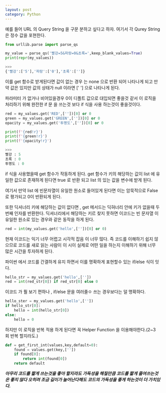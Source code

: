 ```yaml
---
layout: post
category: Python
---
```

예를 들어 URL 의 Query String  을 구문 분하고 싶다고 하자. 여기서 각 Qurey String 은 정수 값을 포현한다.
```python
from urllib.parse import parse_qs

my_value = parse_qs('빨강=5&파랑=0&초록=',keep_blank_values=True)
print(repr(my_values))

>>>
{'빨강':['5'],'파랑':['0'],'초록':['']}
```

이를 get 함수로 받게된다면 값이 없는 경우 는 none 으로 반환 되어 나타나게 되고
만약 값은 있지만 값의 상태가 null 이라면 [' '] 으로 나타나게 된다.

파라미터 가 없거나 비어있을경우 0이 디폴트 값으로 대입되면 좋을것 같서 이 로직을 처리하기 위해 완전한 if 문 을 쓰는것 보다 if 식을 사용 하는것이 좋을것이다.

```python
red = my_values.get('RED',[''])[0] or 0
green = my_values.get('GREEN',[''])[0] or 0
opacity = my_values.get('투명도',[''])[0] or 0

print(f'{red!r}')
print(f'{green!r}')
print(f'{opacity!r}')

>>>
빨강 : 5
초록 : 0
투명도 : 0 
```

if 식을 사용했을때 get 함수가 작동하게 된다. get 함수가 키의 해당하는 값이 list 에 유일한 값으로 존재하게 된다면 true 로 반환 되고 list 의 있는 값을 변수에 받게 된다.


여기서 만약 list 에 빈문자열이 유일한 원소로 들어있게 된다면 이는 암묵적으로  False 로 평가되고 0이 반환되게 된다.

또한 딕셔너리 키에 해당하는 값이 없다면 , get 메서드는 딕혀너리 안에 키가 없을때 두번째 인자를 반환한다. 딕셔너리에서 해당하는 키르 찾지 못하면 이코드는 빈 문자열 이 유일한 원소로 있는 경우와 같은 동작을 하게 된다.

```python
red = int(my_values.get('hello',[''])[0] or 0)
```
현재 이코드는 익기 너무 어렵고 시각적 잡음 이 너무 많다. 즉 코드를 이해하기 쉽지 않으므로 코드를 새로 읽는 사람이 이 시이 실제로 어떤 일을 하는지 이해하기 위해 너무 많은 시간을 투자하게 된다. 

파이썬 에서 코드를 간결하게 유지 하면서 이를 명확하게 표현할수 있는  if/else 식이 잇다.

```python
hello_str = my_values.get('hello',[''])
red = int(red_str[0]) if red_str[0] else 0
```
이코드 가 훨 보기 편하나 , if/else 문을 여러줄ㅇ 쓰는 경우보다는 덜 명확하다. 

```python
hello_ster = my_values.get('hello',[''])
if hello_str[0]:
    hello = int(hello_str[0])
else:
    hello = 0
```
하지만 이 로직을 반복 적용 하게 된다면 꼭 Helper Function 을 이용해야한다.(2~3 회 반복 할지라도.)

```python
def = get_first_int(values,key,default=0):
    found = values.get(key,[''])
    if found[0]:
        return int(found[0])
    return default
```

***아무리 코드를 짧게 쓰는것을 좋아 할지라도 가독성을 해칠만큼 코드를 짧게 줄여쓰는것은 좋지 않다 오히려 조금 길이가 늘어난다해도 코드의 가독성을 좋게 하는것이 더 가치있다.***
